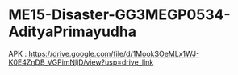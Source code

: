 # ME15-Disaster-GG3MEGP0534-AdityaPrimayudha
APK : https://drive.google.com/file/d/1MookSOeMLx1WJ-K0E4ZnDB_VGPimNljD/view?usp=drive_link
